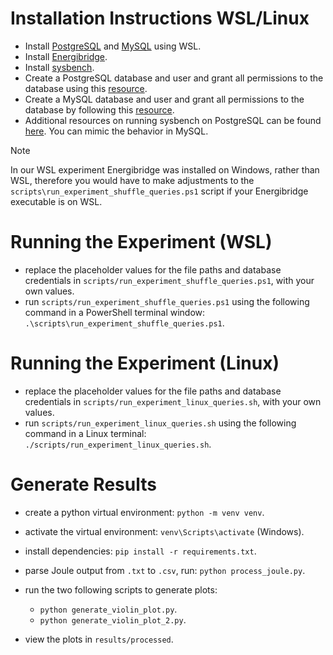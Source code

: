 # Installation Instructions WSL/Linux

- Install [PostgreSQL](https://www.postgresql.org/) and [MySQL](https://www.mysql.com/) using WSL.
- Install [Energibridge](https://github.com/tdurieux/EnergiBridge).
- Install [sysbench](https://github.com/akopytov/sysbench).
- Create a PostgreSQL database and user and grant all permissions to the database using this [resource](https://harshityadav95.medium.com/postgresql-in-windows-subsystem-for-linux-wsl-6dc751ac1ff3).
- Create a MySQL database and user and grant all permissions to the database by following this [resource](https://pen-y-fan.github.io/2021/08/08/How-to-install-MySQL-on-WSL-2-Ubuntu/).
- Additional resources on running sysbench on PostgreSQL can be found [here](https://severalnines.com/blog/how-benchmark-postgresql-performance-using-sysbench/). You can mimic the behavior in MySQL.

> [!NOTE]  
> In our WSL experiment Energibridge was installed on Windows, rather than WSL, therefore you would have to make adjustments to the `scripts\run_experiment_shuffle_queries.ps1` script if your Energibridge executable is on WSL.

# Running the Experiment (WSL)

- replace the placeholder values for the file paths and database credentials in  `scripts/run_experiment_shuffle_queries.ps1`, with your own values.
- run `scripts/run_experiment_shuffle_queries.ps1` using the following command in a PowerShell terminal window:
`.\scripts\run_experiment_shuffle_queries.ps1`.

# Running the Experiment (Linux)
- replace the placeholder values for the file paths and database credentials in  `scripts/run_experiment_linux_queries.sh`, with your own values.
- run `scripts/run_experiment_linux_queries.sh` using the following command in a Linux terminal:
`./scripts/run_experiment_linux_queries.sh`.

# Generate Results

- create a python virtual environment: ```python -m venv venv```.
- activate the virtual environment: ```venv\Scripts\activate``` (Windows).
- install dependencies: ```pip install -r requirements.txt```.
- parse Joule output from `.txt` to `.csv`, run: ```python process_joule.py```.
- run the two following scripts to generate plots: 
    
    - ```python generate_violin_plot.py```.
    - ```python generate_violin_plot_2.py```.
 - view the plots in `results/processed`.
